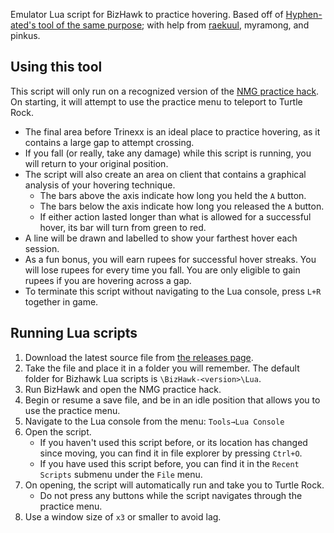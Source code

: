 Emulator Lua script for BizHawk to practice hovering. Based off of [Hyphen-ated's tool of the same purpose](https://github.com/Hyphen-ated/HoverPractice); with help from [raekuul](https://github.com/raekuul), myramong, and pinkus.

## Using this tool
This script will only run on a recognized version of the [NMG practice hack](https://milde.no/lttp/). On starting, it will attempt to use the practice menu to teleport to Turtle Rock.

* The final area before Trinexx is an ideal place to practice hovering, as it contains a large gap to attempt crossing.
* If you fall (or really, take any damage) while this script is running, you will return to your original position.
* The script will also create an area on client that contains a graphical analysis of your hovering technique.
   * The bars above the axis indicate how long you held the `A` button.
   * The bars below the axis indicate how long you released the `A` button.
   * If either action lasted longer than what is allowed for a successful hover, its bar will turn from green to red.
* A line will be drawn and labelled to show your farthest hover each session.
* As a fun bonus, you will earn rupees for successful hover streaks. You will lose rupees for every time you fall. You are only eligible to gain rupees if you are hovering across a gap.
* To terminate this script without navigating to the Lua console, press `L+R` together in game.

## Running Lua scripts
1. Download the latest source file from [the releases page](https://github.com/fatmanspanda/EmuHoverPractice/releases).
1. Take the file and place it in a folder you will remember. The default folder for Bizhawk Lua scripts is `\BizHawk-<version>\Lua`.
1. Run BizHawk and open the NMG practice hack.
1. Begin or resume a save file, and be in an idle position that allows you to use the practice menu.
1. Navigate to the Lua console from the menu: `Tools→Lua Console`
1. Open the script.
   * If you haven't used this script before, or its location has changed since moving, you can find it in file explorer by pressing `Ctrl+O`.
   * If you have used this script before, you can find it in the `Recent Scripts` submenu under the `File` menu.
1. On opening, the script will automatically run and take you to Turtle Rock.
   * Do not press any buttons while the script navigates through the practice menu.
1. Use a window size of `x3` or smaller to avoid lag.
